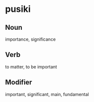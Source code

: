 pusiki
===

Noun
---

importance, significance

Verb
---

to matter, to be important

Modifier
---

important, significant, main, fundamental